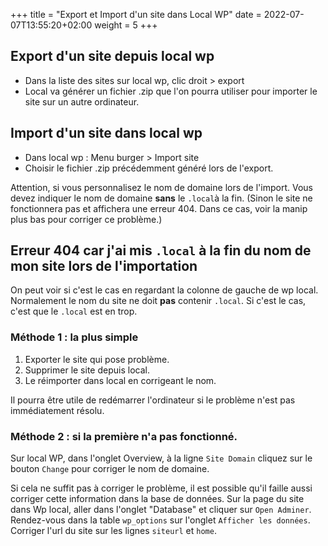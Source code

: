 +++
title = "Export et Import d'un site dans Local WP"
date =  2022-07-07T13:55:20+02:00
weight = 5
+++

## Export d'un site depuis local wp
- Dans la liste des sites sur local wp, clic droit > export
- Local va générer un fichier .zip que l'on pourra utiliser pour importer le site sur un autre ordinateur.

## Import d'un site dans local wp
- Dans local wp : Menu burger > Import site
- Choisir le fichier .zip précédemment généré lors de l'export.

Attention, si vous personnalisez le nom de domaine lors de l'import. Vous devez indiquer le nom de domaine **sans** le `.local`à la fin. (Sinon le site ne fonctionnera pas et affichera une erreur 404. Dans ce cas, voir la manip plus bas pour corriger ce problème.)

## Erreur 404 car j'ai mis `.local` à la fin du nom de mon site lors de l'importation

On peut voir si c'est le cas en regardant la colonne de gauche de wp local. Normalement le nom du site ne doit **pas** contenir `.local`. Si c'est le cas, c'est que le `.local` est en trop.

### Méthode 1 : la plus simple
1. Exporter le site qui pose problème.
2. Supprimer le site depuis local.
3. Le réimporter dans local en corrigeant le nom.

Il pourra être utile de redémarrer l'ordinateur si le problème n'est pas immédiatement résolu.

### Méthode 2 : si la première n'a pas fonctionné.

Sur local WP, dans l'onglet Overview, à la ligne `Site Domain` cliquez sur le bouton `Change` pour corriger le nom de domaine.

Si cela ne suffit pas à corriger le problème, il est possible qu'il faille aussi corriger cette information dans la base de données.
Sur la page du site dans Wp local, aller dans l'onglet "Database" et cliquer sur `Open Adminer`.
Rendez-vous dans la table `wp_options` sur l'onglet `Afficher les données`.
Corriger l'url du site sur les lignes `siteurl` et `home`.